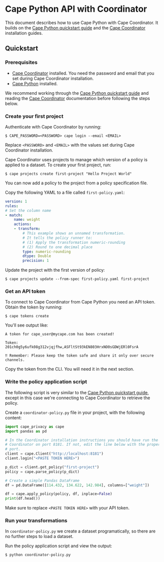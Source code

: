 # Cape Python API with Coordinator

This document describes how to use Cape Python with Cape Coordinator. It builds on the [Cape Python quickstart guide](/libraries/cape-python/quickstart.md) and the [Cape Coordinator](/cape-core/coordinator/) installation guides. 

## Quickstart

### Prerequisites

* [Cape Coordinator](/cape-core/coordinator/) installed. You need the password and email that you set during Cape Coordinator installation.
* [Cape Python](/libraries/cape-python/quickstart.md#installation) installed.

We recommend working through the [Cape Python quickstart guide](/libraries/cape-python/quickstart.md) and reading the [Cape Coordinator](/cape-core/coordinator/) documentation before following the steps below.

### Create your first project

Authenticate with Cape Coordinator by running:

```shell
$ CAPE_PASSWORD=<PASSWORD> cape login --email <EMAIL>
```

Replace `<PASSWORD>` and `<EMAIL>` with the values set during Cape Coordinator installation.

Cape Coordinator uses projects to manage which version of a policy is applied to a dataset. To create your first project, run:

```shell
$ cape projects create first-project "Hello Project World"
```

You can now add a policy to the project from a policy specification file.

Copy the following YAML to a file called `first-policy.yaml`:

```yaml
version: 1
rules:
# Set the column name
- match:
    name: weight
    actions:
    - transform:
        # This example shows an unnamed transformation.
        # It tells the policy runner to:
        # (1) Apply the transformation numeric-rounding
        # (2) Round to one decimal place
        type: numeric-rounding
        dtype: Double
        precision: 1
```

Update the project with the first version of policy:

```shell
$ cape projects update --from-spec first-policy.yaml first-project
```

### Get an API token

To connect to Cape Coordinator from Cape Python you need an API token. Obtain the token by running:

```shell
$ cape tokens create
```

You'll see output like:

```shell
A token for cape_user@mycape.com has been created!

Token:    201ch0g5y6ufk08g312vjqjfhw,ASFltSt93kEN803HrxNO0sGDWjERl0FsrA

‼ Remember: Please keep the token safe and share it only over secure channels.
```

Copy the token from the CLI. You will need it in the next section.

### Write the policy application script

The following script is very similar to the [Cape Python quickstart guide](/libraries/cape-python/quickstart.md), except in this
case we're connecting to Cape Coordinator to retrieve the policy.

Create a `coordinator-policy.py` file in your project, with the following content:

```python
import cape_privacy as cape
import pandas as pd

# In the Coordinator installation instructions you should have run the
# Coordinator on port 8181. If not, edit the line below with the proper
# port.
client = cape.Client("http://localhost:8181")
client.login("<PASTE TOKEN HERE>")

p_dict = client.get_policy("first-project")
policy = cape.parse_policy(p_dict)

# Create a simple Pandas DataFrame
df = pd.DataFrame([114.432, 134.622, 142.984], columns=["weight"])

df = cape.apply_policy(policy, df, inplace=False)
print(df.head())
```

Make sure to replace `<PASTE TOKEN HERE>` with your API token.

### Run your transformations

In `coordinator-policy.py` we create a dataset programatically, so there are no further steps to load a dataset. 

Run the policy application script and view the output:

```bash
$ python coordinator-policy.py
```